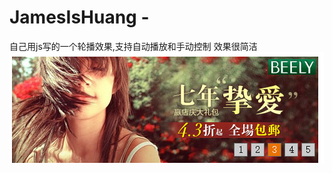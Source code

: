 
# JamesIsHuang -
自己用js写的一个轮播效果,支持自动播放和手动控制
效果很简洁
![](https://github.com/JamesIsHuang/-/blob/master/effect.png)
